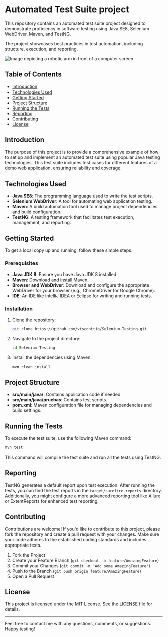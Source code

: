 # Automated Test Suite project

This repository contains an automated test suite project designed to demonstrate proficiency in software testing using Java SE8, Selenium WebDriver, Maven, and TestNG.

The project showcases best practices in test automation, including structure, execution, and reporting.

![Image depicting a robotic arm in front of a computer screen](https://visconttig.com/images/automated-testing2.png)

## Table of Contents

- [Introduction](#introduction)
- [Technologies Used](#technologies-used)
- [Getting Started](#getting-started)
- [Project Structure](#project-structure)
- [Running the Tests](#running-the-tests)
- [Reporting](#reporting)
- [Contributing](#contributing)
- [License](#license)

## Introduction

The purpose of this project is to provide a comprehensive example of how to set up and implement an automated test suite using popular Java testing technologies. This test suite includes test cases for different features of a demo web application, ensuring reliability and coverage.

## Technologies Used

- **Java SE8**: The programming language used to write the test scripts.
- **Selenium WebDriver**: A tool for automating web application testing.
- **Maven**: A build automation tool used to manage project dependencies and build configuration.
- **TestNG**: A testing framework that facilitates test execution, management, and reporting.

## Getting Started

To get a local copy up and running, follow these simple steps.

### Prerequisites

- **Java JDK 8**: Ensure you have Java JDK 8 installed.
- **Maven**: Download and install Maven.
- **Browser and WebDriver**: Download and configure the appropriate WebDriver for your browser (e.g., ChromeDriver for Google Chrome).
- **IDE**: An IDE like IntelliJ IDEA or Eclipse for writing and running tests.

### Installation

1. Clone the repository:

   ```bash
   git clone https://github.com/visconttig/Selenium-Testing.git
   ```

2. Navigate to the project directory:

   ```bash
   cd Selenium-Testing
   ```

3. Install the dependencies using Maven:

   ```bash
   mvn clean install
   ```

## Project Structure

- **src/main/java/**: Contains application code if needed.
- **src/main/java/pruebas**: Contains test scripts.
- **pom.xml**: Maven configuration file for managing dependencies and build settings.

## Running the Tests

To execute the test suite, use the following Maven command:

```bash
mvn test
```

This command will compile the test suite and run all the tests using TestNG.

## Reporting

TestNG generates a default report upon test execution. After running the tests, you can find the test reports in the `target/surefire-reports` directory. Additionally, you might configure a more advanced reporting tool like Allure or ExtentReports for enhanced test reporting.

## Contributing

Contributions are welcome! If you'd like to contribute to this project, please fork the repository and create a pull request with your changes. Make sure your code adheres to the established coding standards and includes appropriate tests.

1. Fork the Project
2. Create your Feature Branch (`git checkout -b feature/AmazingFeature`)
3. Commit your Changes (`git commit -m 'Add some AmazingFeature'`)
4. Push to the Branch (`git push origin feature/AmazingFeature`)
5. Open a Pull Request

## License

This project is licensed under the MIT License. See the [LICENSE](LICENSE) file for details.

---

Feel free to contact me with any questions, comments, or suggestions. Happy testing!
